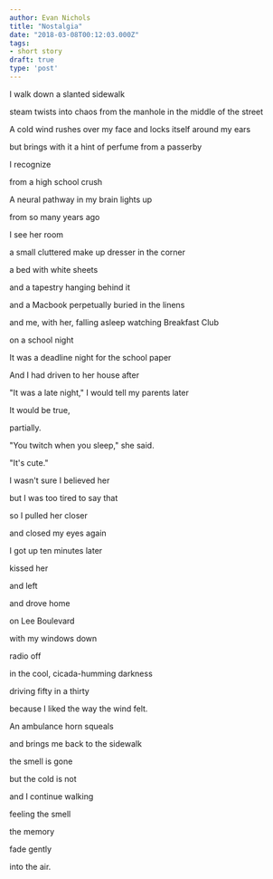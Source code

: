 ```yaml
---
author: Evan Nichols
title: "Nostalgia"
date: "2018-03-08T00:12:03.000Z"
tags:
- short story
draft: true
type: 'post'
---
```


I walk down a slanted sidewalk

steam twists into chaos from the manhole in the middle of the street

A cold wind rushes over my face and locks itself around my ears

but brings with it a hint of perfume from a passerby

I recognize

from a high school crush

A neural pathway in my brain lights up

from so many years ago

I see her room

a small cluttered make up dresser in the corner

a bed with white sheets

and a tapestry hanging behind it

and a Macbook perpetually buried in the linens

and me, with her, falling asleep watching Breakfast Club

on a school night

It was a deadline night for the school paper

And I had driven to her house after

"It was a late night," I would tell my parents later

It would be true,

partially.

"You twitch when you sleep," she said.

"It's cute."

I wasn't sure I believed her

but I was too tired to say that

so I pulled her closer

and closed my eyes again

I got up ten minutes later

kissed her

and left

and drove home

on Lee Boulevard

with my windows down

radio off

in the cool, cicada-humming darkness

driving fifty in a thirty

because I liked the way the wind felt.

An ambulance horn squeals

and brings me back to the sidewalk

the smell is gone

but the cold is not

and I continue walking

feeling the smell

the memory

fade gently

into the air.
